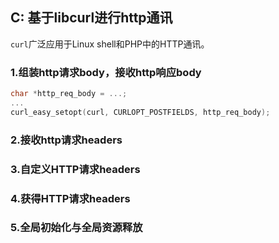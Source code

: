 ## C: 基于libcurl进行http通讯

`curl`广泛应用于Linux shell和PHP中的HTTP通讯。

### 1.组装http请求body，接收http响应body

```c
char *http_req_body = ...;
...
curl_easy_setopt(curl, CURLOPT_POSTFIELDS, http_req_body);
```

### 2.接收http请求headers


### 3.自定义HTTP请求headers


### 4.获得HTTP请求headers


### 5.全局初始化与全局资源释放